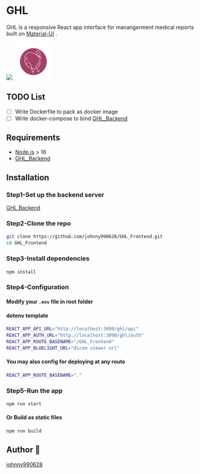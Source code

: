 
# GHL 
GHL is a responsive React app interface for manangerment medical reports built on [Material-UI](https://mui.com/zh/) .

![](https://github.com/johnny990628/GHL_Frontend/blob/master/public/ghl.gif)
<img src="./public/logo.png" width="20%" />

## TODO List
- [ ] Write Dockerfile to pack as docker image
- [ ] Write docker-compose to bind [GHL_Backend](https://github.com/johnny990628/GHL_backend)

## Requirements
- [Node.js](https://nodejs.org/zh-tw/download/) > 16
- [GHL_Backend](https://github.com/johnny990628/GHL_backend)

## Installation

### Step1-Set up the backend server
[GHL Backend](https://github.com/johnny990628/GHL_backend)

### Step2-Clone the repo
```bash
git clone https://github.com/johnny990628/GHL_Frontend.git
cd GHL_Frontend
```

### Step3-Install dependencies
```bash
npm install
```

### Step4-Configuration

#### Modify your `.env` file in root folder

#### dotenv template
```bash
REACT_APP_API_URL="http://localhost:3090/ghl/api"
REACT_APP_AUTH_URL="http://localhost:3090/ghl/auth"
REACT_APP_ROUTE_BASENAME="/GHL_Frontend"
REACT_APP_BLUELIGHT_URL="dicom viewer url"
```

#### You may also config for deploying at any route
```bash
REACT_APP_ROUTE_BASENAME="."
```

### Step5-Run the app
```bash
npm run start
```

#### Or Build as static files
```bash
npm run build
```

## Author 🎉
[johnny990628](https://github.com/johnny990628)
